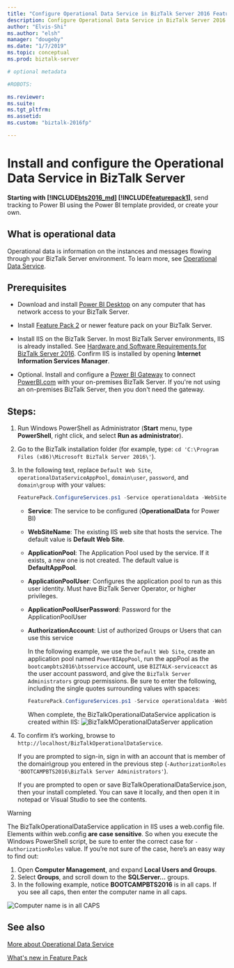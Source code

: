 ```yaml
---
title: "Configure Operational Data Service in BizTalk Server 2016 Feature Pack | Microsoft Docs"
description: Configure Operational Data Service in BizTalk Server 2016 Feature Pack
author: "Elvis-Shi"
ms.author: "elsh"
manager: "dougeby"
ms.date: "1/7/2019"
ms.topic: conceptual
ms.prod: biztalk-server

# optional metadata

#ROBOTS:

ms.reviewer: 
ms.suite:
ms.tgt_pltfrm:
ms.assetid: 
ms.custom: "biztalk-2016fp"

---
```


# Install and configure the Operational Data Service in BizTalk Server

**Starting with [!INCLUDE[bts2016_md](../includes/bts2016-md.md)] [!INCLUDE[featurepack1](../includes/featurepack1.md)]**, send tracking to Power BI using the Power BI template provided, or create your own.

## What is operational data
Operational data is information on the instances and messages flowing through your BizTalk Server environment. To learn more, see [Operational Data Service](operational-data-service.md).

## Prerequisites
* Download and install [Power BI Desktop](https://powerbi.microsoft.com/desktop/) on any computer that has network access to your BizTalk Server.

* Install [Feature Pack 2](https://aka.ms/bts2016fp2) or newer feature pack on your BizTalk Server.

* Install IIS on the BizTalk Server. In most BizTalk Server environments, IIS is already installed. See [Hardware and Software Requirements for BizTalk Server 2016](../install-and-config-guides/hardware-and-software-requirements-for-biztalk-server-2016.md). Confirm IIS is installed by opening **Internet Information Services Manager**.

* Optional. Install and configure a [Power BI Gateway](https://powerbi.microsoft.com/gateway/) to connect [PowerBI.com](https://powerbi.microsoft.com) with your on-premises BizTalk Server. If you're not using an on-premises BizTalk Server, then you don't need the gateway.

## Steps:

1. Run Windows PowerShell as Administrator (**Start** menu, type **PowerShell**, right click, and select **Run as administrator**).
2. Go to the BizTalk installation folder (for example, type: `cd 'C:\Program Files (x86)\Microsoft BizTalk Server 2016\'`).
3. In the following text, replace `Default Web Site`, `operationalDataServiceAppPool`, `domain\user`, `password`, and `domain\group` with your values:

    ```Powershell
    FeaturePack.ConfigureServices.ps1 -Service operationaldata -WebSiteName '<Default Web Site>' -ApplicationPool <operationalDataServiceAppPool> -ApplicationPoolUser <domain>\<user\> -ApplicationPoolUserPassword <password> -AuthorizationRoles '<domain>\<group1\>, <domain>\<group2\>, <domain>\<user\>, <domain>\<user2\>'
    ```

   * **Service**: The service to be configured (**OperationalData** for Power BI)
   * **WebSiteName**: The existing IIS web site that hosts the service. The default value is **Default Web Site**.
   * **ApplicationPool**: The Application Pool used by the service. If it exists, a new one is not created. The default value is **DefaultAppPool**.
   * **ApplicationPoolUser**: Configures the application pool to run as this user identity. Must have BizTalk Server Operator, or higher privileges.
   * **ApplicationPoolUserPassword**: Password for the ApplicationPoolUser
   * **AuthorizationAccount**: List of authorized Groups or Users that can use this service

     In the following example, we use the `Default Web Site`, create an application pool named `PowerBIAppPool`, run the appPool as the `bootcampbts2016\btsservice` account, use `BIZTALK-serviceacct` as the user account password, and give the `BizTalk Server Administrators` group permissions. Be sure to enter the following, including the single quotes surrounding values with spaces:

     ```Powershell
     FeaturePack.ConfigureServices.ps1 -Service operationaldata -WebSiteName 'Default Web Site' -ApplicationPool PowerBIAppPool -ApplicationPoolUser bootcampbts2016\btsservice -ApplicationPoolUserPassword  BIZTALK-serviceacct -AuthorizationRoles 'BOOTCAMPBTS2016\BizTalk Server Administrators'
     ```

     When complete, the BizTalkOperationalDataService application is created within IIS:
     ![BizTalkMOperationalDataServer application](../core/media/biztalkmanagementservice-apppool.png)


4. To confirm it’s working, browse to `http://localhost/BizTalkOperationalDataService`.

    If you are prompted to sign-in, sign in with an account that is member of the domain\group you entered in the previous step (`-AuthorizationRoles 'BOOTCAMPBTS2016\BizTalk Server Administrators'`).

    If you are prompted to open or save BizTalkOperationalDataService.json, then your install completed. You can save it locally, and then open it in notepad or Visual Studio to see the contents.

> [!WARNING]
> The BizTalkOperationalDataService application in IIS uses a web.config file. Elements within web.config **are case sensitive**. So when you execute the Windows PowerShell script, be sure to enter the correct case for `-AuthorizationRoles` value. If you’re not sure of the case, here’s an easy way to find out:
>
> 1. Open **Computer Management**, and expand **Local Users and Groups**.
> 2. Select **Groups**, and scroll down to the **SQLServer…** groups.
> 3. In the following example, notice **BOOTCAMPBTS2016** is in all caps. If you see all caps, then enter the computer name in all caps.
>
> ![Computer name is in all CAPS](../core/media/groups-case.png)

## See also

[More about Operational Data Service](operational-data-service.md)

[What's new in Feature Pack](../core/configure-the-feature-pack.md)
 
